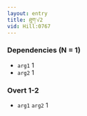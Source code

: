 ```yaml
---
layout: entry
title: ཐུག་√2
vid: Hill:0767
---
```

### Dependencies (N = 1)
* `arg1` 1
* `arg2` 1


### Overt 1-2
* `arg1` `arg2` 1
